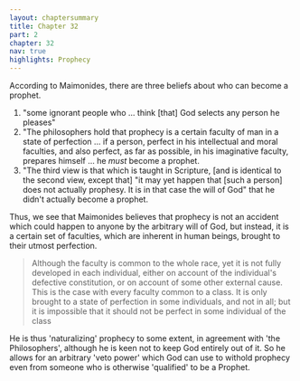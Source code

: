 ```yaml
---
layout: chaptersummary
title: Chapter 32
part: 2
chapter: 32
nav: true
highlights: Prophecy
---
```


According to Maimonides, there are three beliefs about who can become a prophet.
1. "some ignorant people who ... think [that] God selects any person he pleases"
2. "The philosophers hold that prophecy is a certain faculty of man in a state of perfection ... if a person, perfect in his intellectual and moral faculties, and also perfect, as far as possible, in his imaginative faculty, prepares himself ... he _must_ become a prophet.
3. "The third view is that which is taught in Scripture, [and is identical to the second view, except that] "it may yet happen that [such a person] does not actually prophesy. It is in that case the will of God" that he didn't actually become a prophet.

Thus, we see that Maimonides believes that prophecy is not an accident which could happen to anyone by the arbitrary will of God, but instead, it is a certain set of faculties, which are inherent in human beings, brought to their utmost perfection.
> Although the faculty is common to the whole race, yet it is not fully developed in each individual, either on account of the individual's defective constitution, or on account of some other external cause. This is the case with every faculty common to a class. It is only brought to a state of perfection in some individuals, and not in all; but it is impossible that it should not be perfect in some individual of the class

He is thus 'naturalizing' prophecy to some extent, in agreement with 'the Philosophers', although he is keen not to keep God entirely out of it. So he allows for an arbitrary 'veto power' which God can use to withold prophecy even from someone who is otherwise 'qualified' to be a Prophet.

